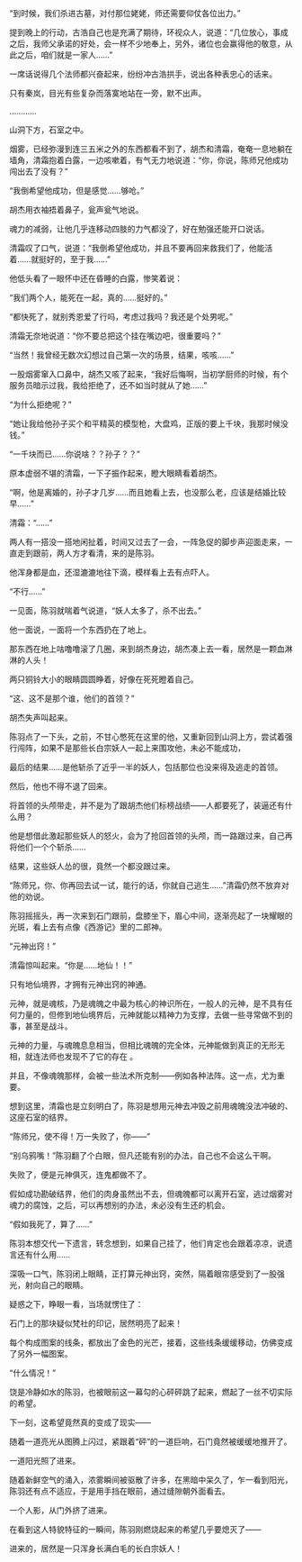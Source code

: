 “到时候，我们杀进古墓，对付那位姥姥，师还需要仰仗各位出力。”

提到晚上的行动，古浩自己也是充满了期待，环视众人，说道：“几位放心，事成之后，我师父承诺的好处，会一样不少地奉上，另外，诸位也会赢得他的敬意，从此之后，咱们就是一家人……”

一席话说得几个法师都兴奋起来，纷纷冲古浩拱手，说出各种表忠心的话来。

只有秦岚，目光有些复杂而落寞地站在一旁，默不出声。

…………

山洞下方，石室之中。

烟雾，已经弥漫到连三五米之外的东西都看不到了，胡杰和清霜，奄奄一息地躺在墙角，清霜抱着白露，一边咳嗽着，有气无力地说道：“你，你说，陈师兄他成功闯出去了没有？”

“我倒希望他成功，但是感觉……够呛。”

胡杰用衣袖捂着鼻子，瓮声瓮气地说。

魂力的减弱，让他几乎连移动四肢的力气都没了，好在勉强还能开口说话。

清霜叹了口气，说道：“我倒希望他成功，并且不要再回来救我们了，他能活着……就挺好的，至于我……”

他低头看了一眼怀中还在昏睡的白露，惨笑着说：

“我们两个人，能死在一起，真的……挺好的。”

“都快死了，就别秀恩爱了行吗，考虑过我吗？我还是个处男呢。”

清霜无奈地说道：“你不要总把这个挂在嘴边吧，很重要吗？”

“当然！我曾经无数次幻想过自己第一次的场景，结果，咳咳……”

一股烟雾窜入口鼻中，胡杰又咳了起来，“我好后悔啊，当初学厨师的时候，有个服务员暗示过我，我给拒绝了，还不如当时就从了她……”

“为什么拒绝呢？”

“她让我给他孙子买个和平精英的模型枪，大盘鸡，正版的要上千块，我那时候没钱。”

“一千块而已……你说啥？？孙子？？”

原本虚弱不堪的清霜，一下子振作起来，瞪大眼睛看着胡杰。

“啊，他是离婚的，孙子才几岁……而且她看上去，也没那么老，应该是结婚比较早……”

清霜：“……”

两人有一搭没一搭地闲扯着，时间又过去了一会，一阵急促的脚步声迎面走来，一直走到跟前，两人方才看清，来的是陈羽。

他浑身都是血，还湿漉漉地往下滴，模样看上去有点吓人。

“不行……”

一见面，陈羽就喘着气说道，“妖人太多了，杀不出去。”

他一面说，一面将一个东西扔在了地上。

那东西在地上咕噜噜滚了几圈，来到胡杰身边，胡杰凑上去一看，居然是一颗血淋淋的人头！

两只铜铃大小的眼睛圆圆睁着，好像在死死瞪着自己。

“这、这不是那个谁，他们的首领？”

胡杰失声叫起来。

陈羽点了一下头，之前，不甘心憋死在这里的他，又重新回到山洞上方，尝试着强行闯阵，如果不是那些长白宗妖人一起上来围攻他，未必不能成功，

最后的结果……是他斩杀了近乎一半的妖人，包括那位也没来得及逃走的首领。

然后，他也不得不退了回来。

将首领的头颅带走，并不是为了跟胡杰他们标榜战绩——人都要死了，装逼还有什么用？

他是想借此激起那些妖人的怒火，会为了抢回首领的头颅，而一路跟过来，自己再将他们一个个斩杀……

结果，这些妖人怂的很，竟然一个都没跟过来。

“陈师兄，你、你再回去试一试，能行的话，你就自己逃生……”清霜仍然不放弃对他的劝说。

陈羽摇摇头，再一次来到石门跟前，盘膝坐下，眉心中间，逐渐亮起了一块耀眼的光斑，看上去有点像《西游记》里的二郎神。

“元神出窍！”

清霜惊叫起来。“你是……地仙！！”

只有地仙境界，才拥有元神出窍的神通。

元神，就是魂核，乃是魂魄之中最为核心的神识所在，一般人的元神，是不具有任何力量的，但修到地仙境界后，元神就能以精神力为支撑，去做一些寻常做不到的事，甚至是战斗。

元神的力量，与魂魄息息相当，但相比魂魄的完全体，元神能做到真正的无形无相，就连法师也发现不了它的存在 。

并且，不像魂魄那样，会被一些法术所克制——例如各种法阵。这一点，尤为重要。

想到这里，清霜也是立刻明白了，陈羽是想用元神去冲毁之前用魂魄没法冲破的、这座石室的结界。

“陈师兄，使不得！万一失败了，你——”

“别乌鸦嘴！”陈羽翻了个白眼，但凡还能有别的办法，自己也不会这么干啊。

失败了，便是元神俱灭，连鬼都做不了。

假如成功勘破结界，他们的肉身虽然出不去，但魂魄都可以离开石室，逃过烟雾对魂力的腐蚀，之后，可以再想别的办法，未必没有生还的机会。

“假如我死了，算了……”

陈羽本想交代一下遗言，转念想到，如果自己挂了，他们肯定也会跟着凉凉，说遗言还有什么用……

深吸一口气，陈羽闭上眼睛，正打算元神出窍，突然，隔着眼帘感受到了一股强光，射向自己的眼睛。

疑惑之下，睁眼一看，当场就愣住了：

石门上的那块疑似梵社的印记，居然明亮了起来！

每个构成图案的线条，都放出了金色的光芒，接着，这些线条缓缓移动，仿佛变成了另外一幅图案。

“什么情况！”

饶是冷静如水的陈羽，也被眼前这一幕勾的心砰砰跳了起来，燃起了一丝不切实际的希望。

下一刻，这希望竟然真的变成了现实——

随着一道亮光从图腾上闪过，紧跟着“砰”的一道巨响，石门竟然被缓缓地推开了。

一道阳光照了进来。

随着新鲜空气的涌入，浓雾瞬间被驱散了许多，在黑暗中呆久了，乍一看到阳光，陈羽还有点不适应，于是用手挡在眼前，通过缝隙朝外面看去。

一个人影，从门外挤了进来。

在看到这人特貌特征的一瞬间，陈羽刚燃烧起来的希望几乎要熄灭了——

进来的，居然是一只浑身长满白毛的长白宗妖人！
